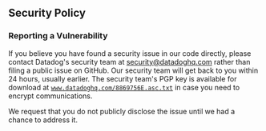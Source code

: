 ## Security Policy

### Reporting a Vulnerability

If you believe you have found a security issue in our code directly, please contact Datadog's security team at
[security@datadoghq.com][mailto] rather than filing a public issue on GitHub. Our security team will get back to you
within 24 hours, usually earlier. The security team's PGP key is available for download at
[`www.datadoghq.com/8869756E.asc.txt`](https://www.datadoghq.com/8869756E.asc.txt) in case you need to encrypt
communications.

We request that you do not publicly disclose the issue until we had a chance to address it.

[mailto]: mailto:security@datadoghq.com?subject=[github.com/DataDog/dd-otel-host-profiler]%20Vulnerability%20report